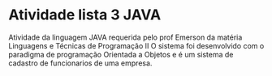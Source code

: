 # Atividade lista 3 JAVA
 Atividade da linguagem JAVA requerida pelo prof Emerson da matéria Linguagens e Técnicas de Programação II
 O sistema foi desenvolvido com o paradigma de programação Orientada a Objetos e é um sistema de cadastro de funcionarios de uma empresa.
